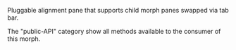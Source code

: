 Pluggable alignment pane that supports child morph panes swapped via tab bar.

The "public-API" category show all methods available to the consumer of this morph.
